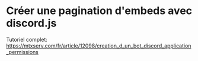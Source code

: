 # Créer une pagination d'embeds avec discord.js

Tutoriel complet: https://mtxserv.com/fr/article/12098/creation_d_un_bot_discord_application_permissions

